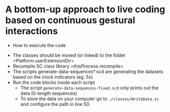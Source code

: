 # A bottom-up approach to live coding based on continuous gestural interactions

* How to execute the code
- The classes should be moved (or linked) to the folder =Platform.userExtensionDir=
- Recompile SC class library =thisProcess.recompile=
- The scripts generate-data-sequences*.scd are generating the datasets based on the clock indicators (eg. 5x)
- Run the code blocks inside each script
	+ The script `generate-data-sequences-fixed.scd` only prints out the data (0-length sequences)
	+ To store the data on your computer go to `./classes/WriteData.sc` and configure the path in line 50.
